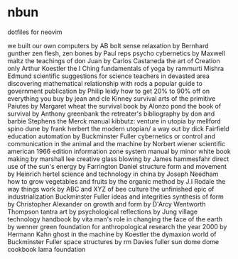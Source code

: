 # nbun
dotfiles for neovim


we built our own computers by  AB bolt
sense relaxation by Bernhard gunther
zen flesh, zen bones by Paul reps
psycho cybernetics by Maxwell maltz
the teachings of don Juan by Carlos Castaneda
the art of Creation only Arthur Koestler
the I Ching 
fundamentals of yoga by rammurti Mishra 
Edmund scientific
suggestions for science teachers in devasted area 
discovering mathematical relationship with rods 
a popular guide to government publication by Philip leidy
how to get 20% to 90% off on everything you buy by jean and cle Kinney 
survival arts of the primitive Paiutes by Margaret wheat
the survival book by Alonzo pond 
the book of survival by Anthony greenbank
the retreater's bibliography by don and barbie Stephens 
the Merck manual
kibbutz: venture in utopia by mellford spino
dune by frank herbert
the modern utopian/ a way out by dick Fairfield 
education automation by Buckminster Fuller 
cybernetics or control and communication in the animal and the machine by Norbert wiener 
scientific american 1966 edition information 
zone system manual by minor white
book making by marshall lee
creative glass blowing by James hammesfahr
direct use of the sun's energy by Farrington Daniel
structure form and movement by Heinrich hertel
science and technology in china by Joseph Needham 
how to grow vegetables and fruits by the organic method by J.I Rodale
the way things work by 
ABC and XYZ of bee culture 
the unfinished epic of industrialization 
Buckminster Fuller ideas and integrities 
synthesis of form by Christopher Alexander
on growth and form by D'Arcy Wentworth Thompson 
tantra art by 
psychological reflections by Jung 
village technology handbook by vita
man's role in changing the face of the earth by wenner green foundation for anthropological research 
the year 2000 by Hermann Kahn
ghost in the machine by Koestler
the dymaxion world of Buckminster Fuller
space structures by rm Davies
fuller sun dome
dome cookbook lama foundation

